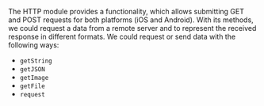 The HTTP module provides a functionality, which allows submitting GET and POST requests for both platforms (iOS and Android).
With its methods, we could request a data from a remote server and to represent the received response in different formats. We could request or send data with the following ways:

* `getString`
* `getJSON`
* `getImage`
* `getFile`
* `request`

